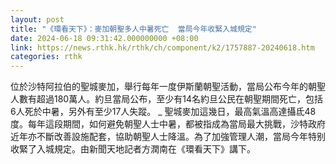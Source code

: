 ```yaml
---
layout: post
title: "《環看天下》：麥加朝聖多人中暑死亡  當局今年收緊入城規定"
date: 2024-06-18 09:31:42.000000000 +08:00
link: https://news.rthk.hk/rthk/ch/component/k2/1757887-20240618.htm
categories: rthk
---
```


位於沙特阿拉伯的聖城麥加，舉行每年一度伊斯蘭朝聖活動，當局公布今年的朝聖人數有超過180萬人。約旦當局公布，至少有14名約旦公民在朝聖期間死亡，包括6人死於中暑，另外有至少17人失蹤。
_
聖城麥加這幾日，最高氣溫高達攝氐48度。每年這段期間，如何避免朝聖人士中暑，都被指成為當局最大挑戰，沙特政府近年亦不斷改善設施配套，協助朝聖人士降溫。為了加強管理人潮，當局今年特别收緊了入城規定。由新聞天地記者方潤南在《環看天下》講下。
